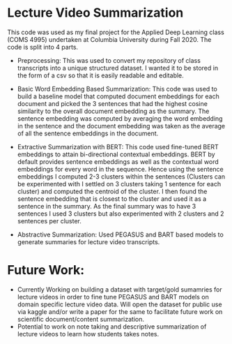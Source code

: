 # Lecture Video Summarization
This code was used as my final project for the Applied Deep Learning class (COMS 4995) undertaken at Columbia University during Fall 2020. 
The code is split into 4 parts.
- Preprocessing: 
This was used to convert my repository of class transcripts into a unique structured dataset. I wanted it to be stored in the form of a csv so that it is easily readable and editable. 

- Basic Word Embedding Based Summarization: 
This code was used to build a baseline model that computed document embeddings for each document and picked the 3 sentences that had the highest cosine similarity to the overall document embedding as the summary. The sentence embedding was computed by averaging the word embedding in the sentence and the document embedding was taken as the average of all the sentence embeddings in the document. 

- Extractive Summarization with BERT: 
This code used fine-tuned BERT embeddings to attain bi-directional contextual embeddings. BERT by default provides sentence embeddings as well as the contextual word embeddings for every word in the sequence. Hence using the sentence embeddings I computed 2-3 clusters within the sentences (Clusters can be experimented with I settled on 3 clusters taking 1 sentence for each cluster) and computed the centroid of the cluster. I then found the sentence embedding that is closest to the cluster and used it as a sentence in the summary. As the final summary was to have 3 sentences I used 3 clusters but also experimented with 2 clusters and 2 sentences per cluster. 

- Abstractive Summarization:
Used PEGASUS and BART based models to generate summaries for lecture video transcripts. 

# Future Work: 
- Currently Working on building a dataset with target/gold sumamries for lecture videos in order to fine tune PEGASUS and BART models on domain specific lecture video data. Will open the dataset for public use via kaggle and/or write a paper for the same to facilitate future work on scientific document/content summarization.
- Potential to work on note taking and descriptive summarization of lecture videos to learn how students takes notes.

